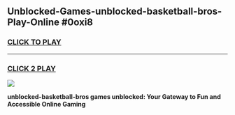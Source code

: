 
## Unblocked-Games-unblocked-basketball-bros-Play-Online #0oxi8
<h3>
<a href="https://news.freeplayer.one?title=unblocked-basketball-bros&ref=3">CLICK TO PLAY</a></h3>
<hr>

<h3>
<a href="https://news.freeplayer.one?title=unblocked-basketball-bros&ref=3">CLICK 2 PLAY</a>
  
</h3>

<a href="https://news.freeplayer.one?title=unblocked-basketball-bros&ref=3"><img src="https://clearcache.store/games.png"></a>


**unblocked-basketball-bros games unblocked: Your Gateway to Fun and Accessible Online Gaming**
